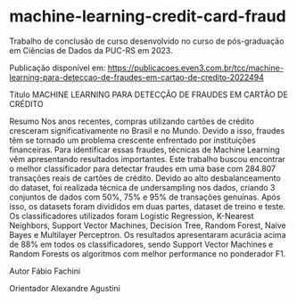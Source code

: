 # machine-learning-credit-card-fraud
 
Trabalho de conclusão de curso desenvolvido no curso de pós-graduação em Ciências de Dados da PUC-RS em 2023.

Publicação disponível em: https://publicacoes.even3.com.br/tcc/machine-learning-para-deteccao-de-fraudes-em-cartao-de-credito-2022494

Título
MACHINE LEARNING PARA DETECÇÃO DE FRAUDES EM CARTÃO DE CRÉDITO

Resumo
Nos anos recentes, compras utilizando cartões de crédito cresceram significativamente no Brasil e no Mundo. Devido a isso, fraudes têm se tornado um problema crescente enfrentado por instituições financeiras. Para identificar essas fraudes, técnicas de Machine Learning vêm apresentando resultados importantes. Este trabalho buscou encontrar o melhor classificador para detectar fraudes em uma base com 284.807 transações reais de cartões de crédito. Devido ao alto desbalanceamento do dataset, foi realizada técnica de undersampling nos dados, criando 3 conjuntos de dados com 50%, 75% e 95% de transações genuínas. Após isso, os datasets foram divididos em duas partes, dataset de treino e teste. Os classificadores utilizados foram Logistic Regression, K-Nearest Neighbors, Support Vector Machines, Decision Tree, Random Forest, Naive Bayes e Multilayer Perceptron. Os resultados apresentaram acurácia acima de 88% em todos os classificadores, sendo Support Vector Machines e Random Forests os algoritmos com melhor performance no ponderador F1.

Autor
Fábio Fachini

Orientador
Alexandre Agustini